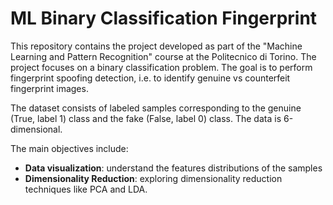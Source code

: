 # ML Binary Classification Fingerprint
This repository contains the project developed as part of the "Machine Learning and Pattern Recognition" course at the Politecnico di Torino.
The project focuses on a binary classification problem. The goal is to perform fingerprint spoofing detection, i.e. to identify genuine vs counterfeit fingerprint images.

The dataset consists of labeled samples corresponding to the genuine (True, label 1) class and the fake (False, label 0) class. The data is 6-dimensional.

The main objectives include:

- **Data visualization**: understand the features distributions of the samples
- **Dimensionality Reduction**: exploring dimensionality reduction techniques like PCA and LDA.


